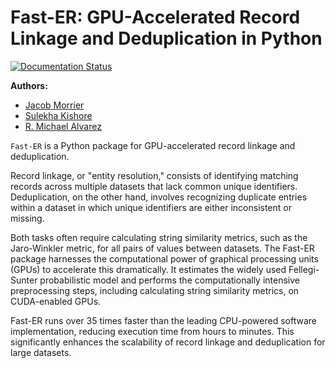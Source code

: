 # Fast-ER: GPU-Accelerated Record Linkage and Deduplication in Python

[![Documentation Status](https://readthedocs.org/projects/fast-er/badge/?version=latest)](https://fast-er.readthedocs.io/en/latest/?badge=latest)

**Authors:**
- [Jacob Morrier](https://www.jacobmorrier.com)
- [Sulekha Kishore](https://www.linkedin.com/in/sulekha-kishore/)
- [R. Michael Alvarez](https://www.rmichaelalvarez.com)

`Fast-ER` is a Python package for GPU-accelerated record linkage and deduplication.

Record linkage, or "entity resolution," consists of identifying matching records across multiple datasets that lack common unique identifiers. Deduplication, on the other hand, involves recognizing duplicate entries within a dataset in which unique identifiers are either inconsistent or missing.

Both tasks often require calculating string similarity metrics, such as the Jaro-Winkler metric, for all pairs of values between datasets. The Fast-ER package harnesses the computational power of graphical processing units (GPUs) to accelerate this dramatically. It estimates the widely used Fellegi-Sunter probabilistic model and performs the computationally intensive preprocessing steps, including calculating string similarity metrics, on CUDA-enabled GPUs.

Fast-ER runs over 35 times faster than the leading CPU-powered software implementation, reducing execution time from hours to minutes. This significantly enhances the scalability of record linkage and deduplication for large datasets.
